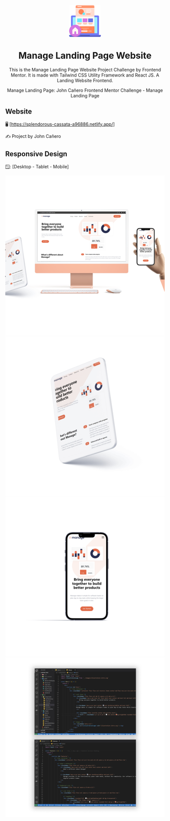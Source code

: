 <!-- markdownlint-configure-file {
  "MD013": {
    "code_blocks": false,
    "tables": false
  },
  "MD033": false,
  "MD041": false
} -->

<div align="center">
  <a href="https://splendorous-cassata-a96886.netlify.app/" target="_blank">
    <img alt="manage-landing-page" height="100" src="./src/images/responsive/landingPageLogo.png"/>
  </a>
</div>

<div align="center">

# Manage Landing Page Website

This is the Manage Landing Page Website Project Challenge by Frontend Mentor. It
is made with Tailwind CSS Utility Framework and React JS. A Landing Website
Frontend.

Manage Landing Page: John Cañero
Frontend Mentor Challenge - Manage Landing Page
</div>

## Website

🖥️ [https://splendorous-cassata-a96886.netlify.app/]

✍️ Project by John Cañero

## Responsive Design

🪟: [Desktop - Tablet - Mobile]

![Desktop View - React Website](./src/images/responsive/desktopView.jpg)
![Tablet View - React Website](./src/images/responsive/tabletView.jpg)
![Mobile View - React Website](./src/images/responsive/mobileView.jpg)
![Code View - React Website](./src/images/responsive/codeView.jpg)
